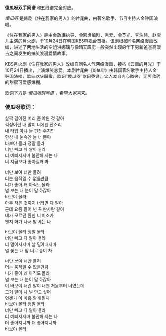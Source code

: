 

**傻瓜呀双手简谱** 和五线谱完全对应。

_傻瓜呀_ 是韩剧《住在我家的男人》的片尾曲，由著名歌手、节目主持人金钟国演唱。

《住在我家的男人》是由金政珉执导，金恩贞编剧，秀爱、金英光、李洙赫、赵宝儿主演的月火剧，于10月24日在韩国KBS电视台首播。该剧根据同名网络漫画改编，讲述了两地生活的空姐洪娜璃与像晴天霹雳一般突然出现的年下男新爸爸高暖吉之间发生的搞笑浪漫爱情故事。

KBS月火剧《住在我家的男人》改编自同名人气网络漫画，接档《云画的月光》于10月24日播出，上演爆笑恋爱。本剧片尾曲《바보야》由韩国著名歌手主持人金钟国演唱，歌曲欢快甜蜜，歌词“傻瓜呀”歌词英译，让人发自内心微笑，无可救药的甜蜜可爱感爆棚。

歌词下方是 _傻瓜呀钢琴谱_ ，希望大家喜欢。

### 傻瓜呀歌词：

살짝 길어진 머리 좀 야윈 것 같아  
걱정어린 내 말이 너에겐 잔소리  
내 타입 아냐 늘 핀잔 주지만  
항상 내 눈속엔 늘 너 뿐야  
바보야 몰라 정말 몰라  
너만 빼고 다 알아 몰라  
더 예뻐지지마 불안해 지는 나  
너 지금보다 좋아질까 봐

너만 보여 너만 들려  
더는 움직일 수 없을만큼  
니가 좋아 왜 아직도 몰라  
널 보는 내 눈이 말 하잖아  
바보야 몰라  
아주 작은 것까지 너라면 다 알아  
근데 요즘 들어 넌 꼭 딴사람 같아  
내가 모르던 환한 니 미소가  
왠지 화가 나서 밤 새는 나

바보야 몰라 정말 몰라  
너만 빼고 다 알아 몰라  
더 멀어지지마 날 밀어내지마  
널 쫓는 내 맘 너무 숨이 차

너만 보여 너만 들려  
더는 움직일 수 없을만큼  
니가 좋아 왜 아직도 몰라  
널 보는 내 눈이 말 하잖아  
이 바보야 너란 말야 내겐 처음부터 너였는데  
그거 알아 나 널 안고 싶어  
언젠가 이 마음 알게 될까  
바보야 몰라 정말 몰라  
너만 빼고 다 알아 몰라  
더 예뻐지지마 불안해 지는 나  
더 좋아지니까 더 좋아지니까  
바보야 몰라

